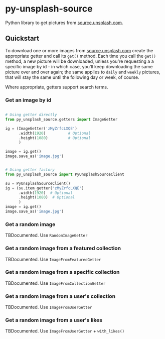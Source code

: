 # py-unsplash-source

Python library to get pictures from [source.unsplash.com](https://source.unsplash.com/).
  

## Quickstart

To download one or more images from [source.unsplash.com](https://source.unsplash.com/)
create the appropriate getter and call its `get()` method. 
Each time you call the `get()` method, a new picture will be downloaded, unless you're 
requesting a a specific image by id - in which case, you'll keep downloading
the same picture over and over again; the same applies to `daily` and `weekly` pictures, 
that will stay the same until the following day or week, of course. 

Where appropriate, getters support search terms.


### Get an image by id

```python

# Using getter directly
from py_unsplash_source.getters import ImageGetter

ig = (ImageGetter('zMyZrfcLXQE')
      .width(1920)          # Optional
      .height(1080)         # Optional
      )

image = ig.get()
image.save_as('image.jpg')


# Using getter factory
from py_unsplash_source import PyUnsplashSourceClient

su = PyUnsplashSourceClient()
ig = (su.item_getter('zMyZrfcLXQE')
      .width(1920)  # Optional
      .height(1080)  # Optional
      )
image = ig.get()
image.save_as('image.jpg')

```



### Get a random image

TBDocumented. Use `RandomImageGetter`


### Get a random image from a featured collection

TBDocumented. Use `ImageFromFeaturedGetter`


### Get a random image from a specific collection

TBDocumented. Use `ImageFromCollectionGetter`


### Get a random image from a user's collection

TBDocumented. Use `ImageFromUserGetter`


### Get a random image from a user's likes

TBDocumented. Use `ImageFromUserGetter` + `with_likes()` 